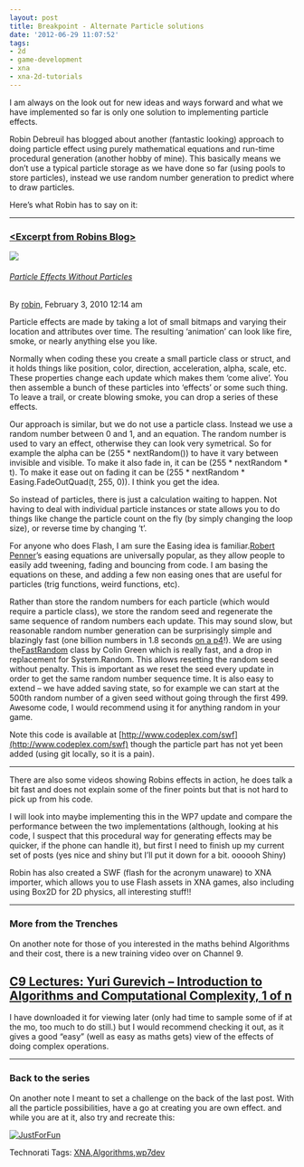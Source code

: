 ```yaml
---
layout: post
title: Breakpoint - Alternate Particle solutions
date: '2012-06-29 11:07:52'
tags:
- 2d
- game-development
- xna
- xna-2d-tutorials
---
```


I am always on the look out for new ideas and ways forward and what we have implemented so far is only one solution to implementing particle effects.

Robin Debreuil has blogged about another (fantastic looking) approach to doing particle effect using purely mathematical equations and run-time procedural generation (another hobby of mine).  This basically means we don’t use a typical particle storage as we have done so far (using pools to store particles), instead we use random number generation to predict where to draw particles.

Here’s what Robin has to say on it:

 

* * *

 

### [\<Excerpt from Robins Blog\>](http://blog.debreuil.com/?p=62)

![](http://blog.debreuil.com/images/shader01.jpg)

###### [Particle Effects Without Particles](http://blog.debreuil.com/?p=62)

By [robin](http://blog.debreuil.com/?author=1), February 3, 2010 12:14 am

Particle effects are made by taking a lot of small bitmaps and varying their location and attributes over time. The resulting ‘animation’ can look like fire, smoke, or nearly anything else you like.

Normally when coding these you create a small particle class or struct, and it holds things like position, color, direction, acceleration, alpha, scale, etc. These properties change each update which makes them ‘come alive’. You then assemble a bunch of these particles into ‘effects’ or some such thing. To leave a trail, or create blowing smoke, you can drop a series of these effects.

Our approach is similar, but we do not use a particle class. Instead we use a random number between 0 and 1, and an equation. The random number is used to vary an effect, otherwise they can look very symetrical. So for example the alpha can be (255 \* nextRandom()) to have it vary between invisible and visible. To make it also fade in, it can be (255 \* nextRandom \* t). To make it ease out on fading it can be (255 \* nextRandom \* Easing.FadeOutQuad(t, 255, 0)). I think you get the idea.

So instead of particles, there is just a calculation waiting to happen. Not having to deal with individual particle instances or state allows you to do things like change the particle count on the fly (by simply changing the loop size), or reverse time by changing ‘t’.

For anyone who does Flash, I am sure the Easing idea is familiar.[Robert Penner](http://robertpenner.com/)’s easing equations are universally popular, as they allow people to easily add tweening, fading and bouncing from code. I am basing the equations on these, and adding a few non easing ones that are useful for particles (trig functions, weird functions, etc).

Rather than store the random numbers for each particle (which would require a particle class), we store the random seed and regenerate the same sequence of random numbers each update. This may sound slow, but reasonable random number generation can be surprisingly simple and blazingly fast (one billion numbers in 1.8 seconds [on a p4](http://software.intel.com/en-us/articles/fast-random-number-generator-on-the-intel-pentiumr-4-processor/)!). We are using the[FastRandom](http://www.codeproject.com/KB/cs/fastrandom) class by Colin Green which is really fast, and a drop in replacement for System.Random. This allows resetting the random seed without penalty. This is important as we reset the seed every update in order to get the same random number sequence time. It is also easy to extend – we have added saving state, so for example we can start at the 500th random number of a given seed without going through the first 499. Awesome code, I would recommend using it for anything random in your game.

Note this code is available at [http://www.codeplex.com/swf](http://www.codeplex.com/swf) though the particle part has not yet been added (using git locally, so it is a pain).

* * *

There are also some videos showing Robins effects in action, he does talk a bit fast and does not explain some of the finer points but that is not hard to pick up from his code.

 

I will look into maybe implementing this in the WP7 update and compare the performance between the two implementations (although, looking at his code, I suspect that this procedural way for generating effects may be quicker, if the phone can handle it), but first I need to finish up my current set of posts (yes nice and shiny but I’ll put it down for a bit.  oooooh Shiny)

Robin has also created a SWF (flash for the acronym unaware) to XNA importer, which allows you to use Flash assets in XNA games, also including using Box2D for 2D physics, all interesting stuff!!

 

* * *

 

### More from the Trenches

On another note for those of you interested in the maths behind Algorithms and their cost, there is a new training video over on Channel 9.

## [C9 Lectures: Yuri Gurevich – Introduction to Algorithms and Computational Complexity, 1 of n](http://channel9.msdn.com/shows/Going+Deep/C9-Lectures-Algorithms-with-Yuri-Gurevich-Introduction-and-Some-History/)

I have downloaded it for viewing later (only had time to sample some of if at the mo, too much to do still.) but I would recommend checking it out, as it gives a good “easy” (well as easy as maths gets) view of the effects of doing complex operations.

 

* * *

### Back to the series

On another note I meant to set a challenge on the back of the last post.  With all the particle possibilities, have a go at creating you are own effect.  and while you are at it, also try and recreate this:

[![JustForFun](http://xna-uk.net/blogs/darkgenesis/JustForFun_thumb_37EB209E.png "JustForFun")](http://xna-uk.net/blogs/darkgenesis/JustForFun_5A171A56.png)

Technorati Tags: [XNA](http://technorati.com/tags/XNA),[Algorithms](http://technorati.com/tags/Algorithms),[wp7dev](http://technorati.com/tags/wp7dev)
